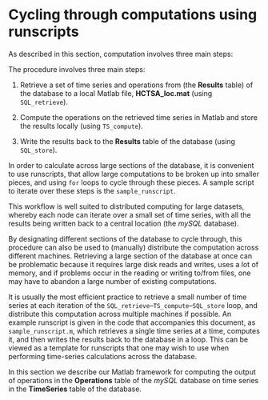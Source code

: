 # Cycling through computations using runscripts

As described in this section, computation involves three main steps:


The procedure involves three main steps:

1. Retrieve a set of time series and operations from (the **Results** table) of the database to a local Matlab file, **HCTSA\_loc.mat** (using `SQL_retrieve`).

2. Compute the operations on the retrieved time series in Matlab and store the results locally (using `TS_compute`).

3. Write the results back to the **Results** table of the database (using `SQL_store`).

<!--This computational workflow is represented schematically below:-->

<!--![**Computation workflow schematic.**](img/ComputationSchematic.png)-->

In order to calculate across large sections of the database, it is convenient to use runscripts, that allow large computations to be broken up into smaller pieces, and using `for` loops to cycle through these pieces.
A sample script to iterate over these steps is the `sample_runscript`.

This workflow is well suited to distributed computing for large datasets, whereby each node can iterate over a small set of time series, with all the results being written back to a central location (the *mySQL* database).


By designating different sections of the database to cycle through, this procedure can also be used to (manually) distribute the computation across different machines.
Retrieving a large section of the database at once can be problematic because it requires large disk reads and writes, uses a lot of memory, and if problems occur in the reading or writing to/from files, one may have to abandon a large number of existing computations.

It is usually the most efficient practice to retrieve a small number of time series at each iteration of the `SQL_retrieve`–`TS_compute`–`SQL_store` loop, and distribute this computation across multiple machines if possible.
An example runscript is given in the code that accompanies this document, as `sample_runscript.m`, which retrieves a single time series at a time, computes it, and then writes the results back to the database in a loop.
This can be viewed as a template for runscripts that one may wish to use when performing time-series calculations across the database.

In this section we describe our Matlab framework for computing the output of operations in the **Operations** table of the *mySQL* database on time series in the **TimeSeries** table of the database.
